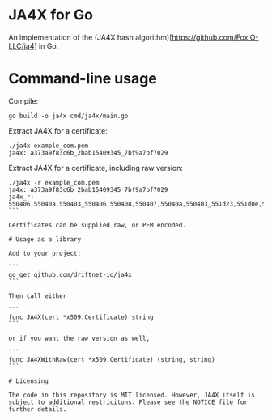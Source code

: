 # JA4X for Go

An implementation of the (JA4X hash algorithm)[https://github.com/FoxIO-LLC/ja4] in Go.

# Command-line usage

Compile:

```
go build -o ja4x cmd/ja4x/main.go
```

Extract JA4X for a certificate:

```
./ja4x example_com.pem 
ja4x: a373a9f83c6b_2bab15409345_7bf9a7bf7029
```

Extract JA4X for a certificate, including raw version:

``````
./ja4x -r example_com.pem
ja4x: a373a9f83c6b_2bab15409345_7bf9a7bf7029
ja4x_r: 550406,55040a,550403_550406,550408,550407,55040a,550403_551d23,551d0e,551d11,551d0f,551d25,551d1f,551d20,2b06010505070101,551d13,2b06010401d679020402
```

Certificates can be supplied raw, or PEM encoded.

# Usage as a library

Add to your project:

```
go get github.com/driftnet-io/ja4x
```

Then call either

```
func JA4X(cert *x509.Certificate) string
```

or if you want the raw version as well,

```
func JA4XWithRaw(cert *x509.Certificate) (string, string)
```

# Licensing

The code in this repository is MIT licensed. However, JA4X itself is subject to additional restricitons. Please see the NOTICE file for further details.
